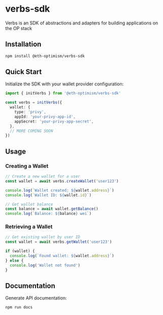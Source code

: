 # verbs-sdk

Verbs is an SDK of abstractions and adapters for building applications on the OP stack

## Installation

```bash
npm install @eth-optimism/verbs-sdk
```

## Quick Start

Initialize the SDK with your wallet provider configuration:

```typescript
import { initVerbs } from '@eth-optimism/verbs-sdk'

const verbs = initVerbs({
  wallet: {
    type: 'privy',
    appId: 'your-privy-app-id',
    appSecret: 'your-privy-app-secret',
  },
  // MORE COMING SOON
})
```

## Usage

### Creating a Wallet

```typescript
// Create a new wallet for a user
const wallet = await verbs.createWallet('user123')

console.log(`Wallet created: ${wallet.address}`)
console.log(`Wallet ID: ${wallet.id}`)

// Get wallet balance
const balance = await wallet.getBalance()
console.log(`Balance: ${balance} wei`)
```

### Retrieving a Wallet

```typescript
// Get existing wallet by user ID
const wallet = await verbs.getWallet('user123')

if (wallet) {
  console.log(`Found wallet: ${wallet.address}`)
} else {
  console.log('Wallet not found')
}
```

## Documentation

Generate API documentation:

```bash
npm run docs
```
